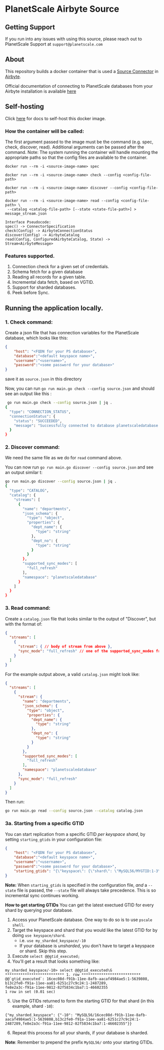 # PlanetScale Airbyte Source

## Getting Support

If you run into any issues with using this source, please reach out to PlanetScale Support at `support@planetscale.com`

## About 
This repository builds a docker container that is used a [Source Connector](https://docs.airbyte.com/understanding-airbyte/airbyte-specification#source) in [Airbyte](https://airbyte.com/).

Official documentation of connecting to PlanetScale databases from your Airbyte installation is available [here](https://planetscale.com/docs/integrations/airbyte)

## Self-hosting

Click [here](docs/airbyte.md) for docs to self-host this docker image.

### How the container will be called:
The first argument passed to the image must be the command (e.g. spec, check, discover, read).
Additional arguments can be passed after the command.
Note: The system running the container will handle mounting the appropriate paths so that the config files are available to the container.
```
docker run --rm -i <source-image-name> spec

docker run --rm -i <source-image-name> check --config <config-file-path>

docker run --rm -i <source-image-name> discover --config <config-file-path>

docker run --rm -i <source-image-name> read --config <config-file-path> \
 --catalog <catalog-file-path> [--state <state-file-path>] > message_stream.json
```

```
Interface Pseudocode:
spec() -> ConnectorSpecification
check(Config) -> AirbyteConnectionStatus
discover(Config) -> AirbyteCatalog
read(Config, ConfiguredAirbyteCatalog, State) -> Stream<AirbyteMessage>
```

### Features supported.
1. Connection check for a given set of credentials.
2. Schema fetch for a given database
3. Reading all records for a given table.
4. Incremental data fetch, based on VGTID.
5. Support for sharded databases.
6. Peek before Sync.

## Running the application locally.

### 1. Check command:
Create a json file that has connection variables for the PlanetScale database, which looks like this:


``` json
{
    "host": "<FQDN for your PS database>",
    "database":"<default keyspace name>",
    "username":"<username>",
    "password":"<some password for your database>"
}
```

save it as `source.json` in this directory

Now, you can run `go run main.go check --config source.json` and should see an output like this :


``` bash
 go run main.go check --config source.json | jq .
{
  "type": "CONNECTION_STATUS",
  "connectionStatus": {
    "status": "SUCCEEDED",
    "message": "Successfully connected to database planetscaledatabase at host 7hnhokoiid3c.us-east-3.psdb.cloud with username tzmqspqq1wrz"
  }
}
```

### 2. Discover command:

We need the same file as we do for `read` command above.

You can now run `go run main.go discover --config source.json` and see an output similar t:


``` bash
go run main.go discover --config source.json | jq .
{
  "type": "CATALOG",
  "catalog": {
    "streams": [
      {
        "name": "departments",
        "json_schema": {
          "type": "object",
          "properties": {
            "dept_name": {
              "type": "string"
            },
            "dept_no": {
              "type": "string"
            }
          }
        },
        "supported_sync_modes": [
          "full_refresh"
        ],
        "namespace": "planetscaledatabase"
      }
    ]
  }
}
```

### 3. Read command:
Create a `catalog.json` file that looks similar to the output of "Discover", but with the format of:
```json
{
  "streams": [
    {
      "stream": { // body of stream from above },
      "sync_mode": "full_refresh" // one of the supported_sync_modes from above
    }
  ]
}
```
For the example output above, a valid `catalog.json` might look like:
```json
{
  "streams": [
    {
      "stream": {
        "name": "departments",
        "json_schema": {
          "type": "object",
          "properties": {
            "dept_name": {
              "type": "string"
            },
            "dept_no": {
              "type": "string"
            }
          }
        },
        "supported_sync_modes": [
          "full_refresh"
        ],
        "namespace": "planetscaledatabase"
      },
      "sync_mode": "full_refresh"
    }
  ]
}
```

Then run:
```bash
go run main.go read --config source.json --catalog catalog.json
```

### 3a. Starting from a specific GTID
You can start replication from a specific GTID _per keyspace shard_, by setting `starting_gtids` in your configuration file:
```json
{
    "host": "<FQDN for your PS database>",
    "database":"<default keyspace name>",
    "username":"<username>",
    "password":"<some password for your database>",
    "starting_gtids": "{\"keyspace\": {\"shard\": \"MySQL56/MYGTID:1-3\"}}"
}
```

**Note:** When `starting_gtids` is specified in the configuration file, _and_ a `--state` file is passed, the `--state` file will always take precedence. This is so incremental sync continues working.

**How to get starting GTIDs**
You can get the latest exectued GTID for every shard by querying your database. 
1. Access your PlanetScale database. One way to do so is to use `pscale shell`.
2. Target the keyspace and shard that you would like the latest GTID for by doing `use keyspace/shard`.
    - i.e. `use my_sharded_keyspace/-10`
    - If your database is _unsharded_, you don't have to target a keyspace or shard. Skip this step.
3. Execute `select @@gtid_executed;`
4. You'll get a result that looks something like:
```
my_sharded_keyspace/-10> select @@gtid_executed\G
*************************** 1. row ***************************
@@`gtid_executed`: 16cec08d-f91b-11ee-8afb-aacaf4984ae5:1-5639808,
b13c2fe0-f91a-11ee-aa81-6251c27c9c24:1-2487289,
fe8e2a3c-f91a-11ee-9812-82f5834c1ba7:1-46602355
1 row in set (0.01 sec)
```
5. Use the GTIDs returned to form the starting GTID for that shard (in this example, shard `-10`):
```
{"my_sharded_keyspace": {"-10": "MySQL56/16cec08d-f91b-11ee-8afb-aacaf4984ae5:1-5639808,b13c2fe0-f91a-11ee-aa81-6251c27c9c24:1-2487289,fe8e2a3c-f91a-11ee-9812-82f5834c1ba7:1-46602355"}}
```
6. Repeat this process for all your shards, if your database is sharded.

**Note**: Remember to prepend the prefix `MySQL56/` onto your starting GTIDs.